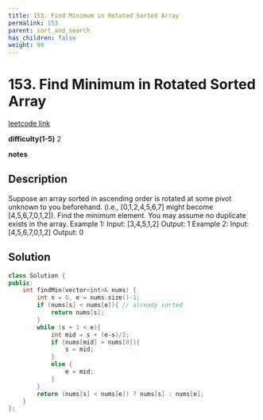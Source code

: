 ```yaml
---
title: 153. Find Minimum in Rotated Sorted Array
permalink: 153
parent: sort_and_search
has_children: false
weight: 99
---
```

# 153. Find Minimum in Rotated Sorted Array
[leetcode link](https://leetcode.com/problems/find-minimum-in-rotated-sorted-array/)

**difficulty(1-5)** 
2

**notes**   


## Description
Suppose an array sorted in ascending order is rotated at some pivot unknown to you beforehand.
(i.e.,  [0,1,2,4,5,6,7] might become  [4,5,6,7,0,1,2]).
Find the minimum element.
You may assume no duplicate exists in the array.
Example 1:
Input: [3,4,5,1,2] 
Output: 1
Example 2:
Input: [4,5,6,7,0,1,2]
Output: 0

## Solution
```c++
class Solution {
public:
    int findMin(vector<int>& nums) {
        int s = 0, e = nums.size()-1;
        if (nums[s] < nums[e]){ // already sorted
            return nums[s];
        }
        while (s + 1 < e){
            int mid = s + (e-s)/2;
            if (nums[mid] > nums[0]){
                s = mid;
            }
            else {
                e = mid;
            }
        }
        return (nums[s] < nums[e]) ? nums[s] : nums[e];
    }
};
```

<!-- 
Default label
{: .label }

Blue label
{: .label .label-blue }

Stable
{: .label .label-green }

New release
{: .label .label-purple }

Coming soon
{: .label .label-yellow }

Deprecated
{: .label .label-red } -->
